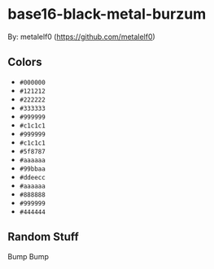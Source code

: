 # base16-black-metal-burzum

By: metalelf0 (https://github.com/metalelf0)

## Colors

* `#000000`
* `#121212`
* `#222222`
* `#333333`
* `#999999`
* `#c1c1c1`
* `#999999`
* `#c1c1c1`
* `#5f8787`
* `#aaaaaa`
* `#99bbaa`
* `#ddeecc`
* `#aaaaaa`
* `#888888`
* `#999999`
* `#444444`

## Random Stuff

Bump
Bump
